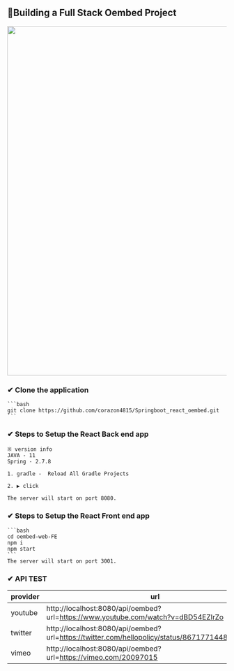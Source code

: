 ## 🎉Building a Full Stack Oembed Project


<img width="800px" src="https://user-images.githubusercontent.com/69441691/212609374-1de05d82-8c42-4142-95e1-f48ddd32aac4.gif"/>



### ✔ Clone the application

	```bash
	git clone https://github.com/corazon4815/Springboot_react_oembed.git
	```

### ✔ Steps to Setup the React Back end app
    ※ version info
    JAVA - 11
    Spring - 2.7.8

	1. gradle -  Reload All Gradle Projects

    2. ▶ click 

	The server will start on port 8080.

### ✔ Steps to Setup the React Front end app
    ```bash
	cd oembed-web-FE
    npm i
    npm start
	```
	The server will start on port 3001.

### ✔ API TEST

| provider | url                                                                              |
|----------|----------------------------------------------------------------------------------|
| youtube  | http://localhost:8080/api/oembed?url=https://www.youtube.com/watch?v=dBD54EZIrZo |
| twitter  | http://localhost:8080/api/oembed?url=https://twitter.com/hellopolicy/status/867177144815804416 |
| vimeo    | http://localhost:8080/api/oembed?url=https://vimeo.com/20097015 | 
